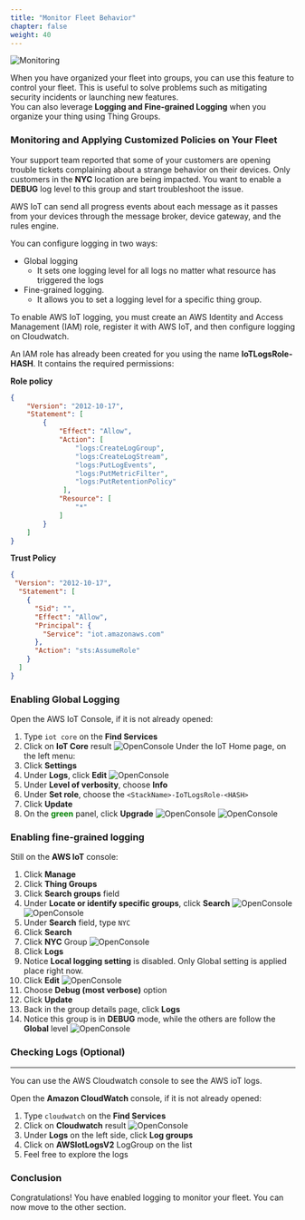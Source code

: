 ```yaml
---
title: "Monitor Fleet Behavior"
chapter: false
weight: 40
---
```


![Monitoring](/images/monitoring.png)



When you have organized your fleet into groups, you can use this feature to control your fleet. This is useful to solve problems such as mitigating security incidents or launching new features.<br>
You can also leverage **Logging and Fine-grained Logging** when you organize your thing using Thing Groups.

### Monitoring and Applying Customized Policies on Your Fleet

Your support team reported that some of your customers are opening trouble tickets complaining about a strange behavior on their devices. Only customers in the **NYC** location are being impacted. You want to enable a **DEBUG** log level to this group and start troubleshoot the issue. 
 
AWS IoT can send all progress events about each message as it passes from your devices through the message broker, device gateway, and the rules engine. 

You can configure logging in two ways:

- Global logging
  - It sets one logging level for all logs no matter what resource has triggered the logs
- Fine-grained logging. 
  - It allows you to set a logging level for a specific  thing group.

To enable AWS IoT logging, you must create an AWS Identity and Access Management (IAM) role, register it with AWS IoT, and then configure logging on Cloudwatch.<br>

An IAM role has already been created for you using the name **IoTLogsRole-HASH**. It contains the required permissions:

**Role policy**

```json
{
    "Version": "2012-10-17",
    "Statement": [
        {
            "Effect": "Allow",
            "Action": [
                "logs:CreateLogGroup",
                "logs:CreateLogStream",
                "logs:PutLogEvents",
                "logs:PutMetricFilter",
                "logs:PutRetentionPolicy"
             ],
            "Resource": [
                "*"
            ]
        }
    ]
}
```
**Trust Policy**

```json
{ 
 "Version": "2012-10-17",
  "Statement": [
    {
      "Sid": "",
      "Effect": "Allow",
      "Principal": {
        "Service": "iot.amazonaws.com"
      },
      "Action": "sts:AssumeRole"
    }
  ]
}
```

### Enabling Global Logging


Open the AWS IoT Console, if it is not already opened:

1. Type `iot core` on the **Find Services**
2. Click on **IoT Core** result
  ![OpenConsole](/images/020_mgmt_iot_console.png)
Under the IoT Home page, on the left menu:
3. Click **Settings**
4. Under **Logs**, click **Edit**
  ![OpenConsole](/images/030_mgmt_monitor1.png)
5. Under **Level of verbosity**, choose **Info**
6. Under **Set role**, choose the `<StackName>-IoTLogsRole-<HASH>`
7. Click **Update**
8. On the <span style="color:green"><b>green</b></span> panel, click **Upgrade**
  ![OpenConsole](/images/030_mgmt_monitor2.png)
  ![OpenConsole](/images/030_mgmt_monitor2-1.png)

### Enabling fine-grained logging

Still on the **AWS IoT** console:

1. Click **Manage**
2. Click **Thing Groups**
3. Click **Search groups** field
4. Under **Locate or identify specific groups**, click **Search**
  ![OpenConsole](/images/030_mgmt_monitor3.png)
  ![OpenConsole](/images/030_mgmt_monitor4.png)
5. Under **Search** field, type `NYC`
6. Click **Search**
7. Click **NYC** Group
  ![OpenConsole](/images/030_mgmt_monitor5.png)
8. Click **Logs**
9. Notice **Local logging setting** is disabled. Only Global setting is applied place right now.
10. Click **Edit**
![OpenConsole](/images/030_mgmt_monitor6.png)
11. Choose **Debug (most verbose)** option
12. Click **Update**
13. Back in the group details page, click **Logs**
14. Notice this group is in **DEBUG** mode, while the others are follow the **Global** level
![OpenConsole](/images/030_mgmt_monitor7.png)

### Checking Logs (Optional)
___

You can use the AWS Cloudwatch console to see the AWS ioT logs.

Open the **Amazon CloudWatch** console, if it is not already opened:

1. Type `cloudwatch` on the **Find Services**
2. Click on **Cloudwatch** result
  ![OpenConsole](/images/030_mgmt_cloudwatch1.png)
3. Under **Logs** on the left side, click **Log groups**
4. Click on **AWSIotLogsV2** LogGroup on the list
5. Feel free to explore the logs

### Conclusion

Congratulations! You have enabled logging to monitor your fleet. You can now move to the other section.